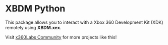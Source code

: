 # XBDM Python

This package allows you to interact with a Xbox 360 Development Kit (XDK) remotely using __XBDM.xex__. 

Visit [x360Labs Community](https://community.x360labs.com/) for more projects like this!